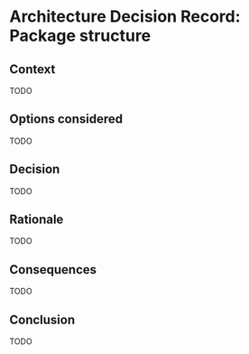 # Architecture Decision Record: Package structure

## Context

TODO

## Options considered

TODO

## Decision

TODO

## Rationale

TODO

## Consequences

TODO

## Conclusion

TODO